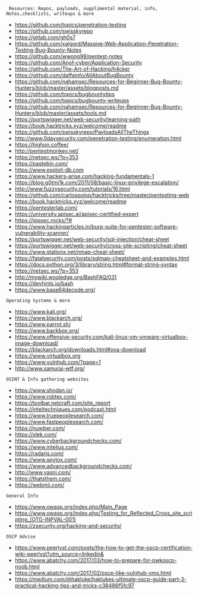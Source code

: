 

```
 Resources: Repos, payloads, supplimental material, info, Notes,checklists, writeups & more 
```
- <https://github.com/topics/penetration-testing>
- <https://github.com/swisskyrepo>
- <https://gitlab.com/gh0s7>
- <https://github.com/xalgord/Massive-Web-Application-Penetration-Testing-Bug-Bounty-Notes>
- <https://github.com/wwong99/pentest-notes>
- <https://github.com/Anof-cyber/Application-Security>
- <https://github.com/The-Art-of-Hacking/h4cker>
- <https://github.com/daffainfo/AllAboutBugBounty>
- <https://github.com/nahamsec/Resources-for-Beginner-Bug-Bounty-Hunters/blob/master/assets/blogposts.md>
- <https://github.com/topics/bugbountytips>
- <https://github.com/topics/bugbounty-writeups>
- <https://github.com/nahamsec/Resources-for-Beginner-Bug-Bounty-Hunters/blob/master/assets/tools.md>
- <https://portswigger.net/web-security/learning-path>
- <https://book.hacktricks.xyz/welcome/readme>
- <https://github.com/swisskyrepo/PayloadsAllTheThings>
- <http://www.0daysecurity.com/penetration-testing/enumeration.html>
- <https://highon.coffee/>
- <http://pentestmonkey.net/>
- <https://netsec.ws/?p=353>
- <https://pastebin.com/>
- <https://www.exploit-db.com>
- <https://www.hackers-arise.com/hacking-fundamentals-1>
- <https://blog.g0tmi1k.com/2011/08/basic-linux-privilege-escalation/>
- <http://www.fuzzysecurity.com/tutorials/16.html>
- <https://github.com/carlospolop/hacktricks/tree/master/pentesting-web>
- <https://book.hacktricks.xyz/welcome/readme>
- <https://pentesterlab.com/>
- <https://university.apisec.ai/apisec-certified-expert>
- <https://ippsec.rocks/?#>
- <https://www.hackingarticles.in/burp-suite-for-pentester-software-vulnerability-scanner/>
- <https://portswigger.net/web-security/sql-injection/cheat-sheet>
- <https://portswigger.net/web-security/cross-site-scripting/cheat-sheet>
- <https://www.stationx.net/nmap-cheat-sheet/>
- <https://fatalsecurity.com/posts/sqlmap-cheatsheet-and-examples.html>
- <https://docs.python.org/3/library/string.html#format-string-syntax>
- <https://netsec.ws/?p=353>
- <http://mywiki.wooledge.org/BashFAQ/031>
- <https://devhints.io/bash>
- <https://www.base64decode.org/>

```https://webmii.com/
Operating Systems & more
```
- <https://www.kali.org/>
- <https://www.blackarch.org/>
- <https://www.parrot.sh/>
- <https://www.backbox.org/>
- <https://www.offensive-security.com/kali-linux-vm-vmware-virtualbox-image-download/>
- <https://blackarch.org/downloads.html#ova-download>
- <https://www.virtualbox.org>
- <https://www.vulnhub.com/?page=1>
- <http://www.samurai-wtf.org/>


```
OSINT & Info gathering websites
```
- <https://www.shodan.io/>
- <https://www.robtex.com/>
- <https://toolbar.netcraft.com/site_report>
- <https://inteltechniques.com/podcast.html>
- <https://www.truepeoplesearch.com/>
- <https://www.fastpeoplesearch.com/>
- <https://nuwber.com/>
- <https://xlek.com/>
- <https://www.cyberbackgroundchecks.com/>
- <https://www.intelius.com/>
- <https://radaris.com/>
- <https://www.spytox.com/>
- <https://www.advancedbackgroundchecks.com/>
- <http://www.yasni.com/>
- <https://thatsthem.com/>
- <https://webmii.com/>

```
General Info
```
- <https://www.owasp.org/index.php/Main_Page>
- <https://www.owasp.org/index.php/Testing_for_Reflected_Cross_site_scripting_(OTG-INPVAL-001)>
- <https://zsecurity.org/hacking-and-security/>


```
OSCP Advise
```
- <https://www.peerlyst.com/posts/the-how-to-get-the-oscp-certification-wiki-peerlyst?utm_source=linkedin&>
- <https://www.abatchy.com/2017/03/how-to-prepare-for-pwkoscp-noob.html>
- <https://www.abatchy.com/2017/02/oscp-like-vulnhub-vms.html>
- <https://medium.com/@hakluke/haklukes-ultimate-oscp-guide-part-3-practical-hacking-tips-and-tricks-c38486f5fc97>
